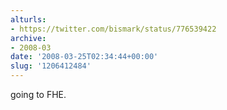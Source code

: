 ```yaml
---
alturls:
- https://twitter.com/bismark/status/776539422
archive:
- 2008-03
date: '2008-03-25T02:34:44+00:00'
slug: '1206412484'
---
```


going to FHE.

